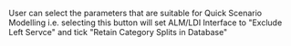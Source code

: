User can select the parameters that are suitable for Quick Scenario Modelling 
i.e. selecting this button will set ALM/LDI Interface to "Exclude Left Servce" and tick "Retain Category Splits in Database"